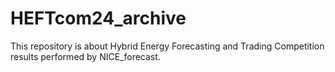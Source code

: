 # HEFTcom24_archive
This repository is about Hybrid Energy Forecasting and Trading Competition results performed by NICE_forecast.
